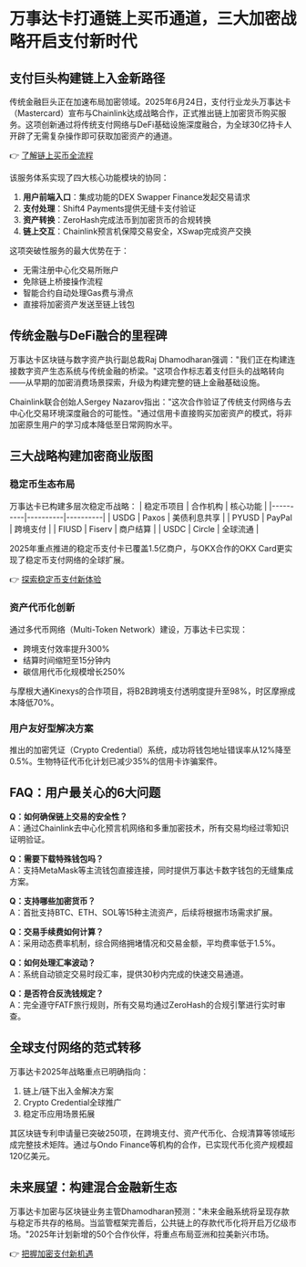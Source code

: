 # 万事达卡打通链上买币通道，三大加密战略开启支付新时代

## 支付巨头构建链上入金新路径

传统金融巨头正在加速布局加密领域。2025年6月24日，支付行业龙头万事达卡（Mastercard）宣布与Chainlink达成战略合作，正式推出链上加密货币购买服务。这项创新通过将传统支付网络与DeFi基础设施深度融合，为全球30亿持卡人开辟了无需复杂操作即可获取加密资产的通道。

👉 [了解链上买币全流程](https://bit.ly/okx_welcome)

该服务体系实现了四大核心功能模块的协同：
1. **用户前端入口**：集成功能的DEX Swapper Finance发起交易请求
2. **支付处理**：Shift4 Payments提供无缝卡支付验证
3. **资产转换**：ZeroHash完成法币到加密货币的合规转换
4. **链上交互**：Chainlink预言机保障交易安全，XSwap完成资产交换

这项突破性服务的最大优势在于：
- 无需注册中心化交易所账户
- 免除链上桥接操作流程
- 智能合约自动处理Gas费与滑点
- 直接将加密资产发送至链上钱包

## 传统金融与DeFi融合的里程碑

万事达卡区块链与数字资产执行副总裁Raj Dhamodharan强调："我们正在构建连接数字资产生态系统与传统金融的桥梁。"这项合作标志着支付巨头的战略转向——从早期的加密消费场景探索，升级为构建完整的链上金融基础设施。

Chainlink联合创始人Sergey Nazarov指出："这次合作验证了传统支付网络与去中心化交易环境深度融合的可能性。"通过信用卡直接购买加密资产的模式，将非加密原生用户的学习成本降低至日常网购水平。

## 三大战略构建加密商业版图

### 稳定币生态布局
万事达卡已构建多层次稳定币战略：
| 稳定币项目 | 合作机构 | 核心功能 |
|----------|----------|----------|
| USDG | Paxos | 美债利息共享 |
| PYUSD | PayPal | 跨境支付 |
| FIUSD | Fiserv | 商户结算 |
| USDC | Circle | 全球流通 |

2025年重点推进的稳定币支付卡已覆盖1.5亿商户，与OKX合作的OKX Card更实现了稳定币支付网络的全球扩展。

👉 [探索稳定币支付新体验](https://bit.ly/okx_welcome)

### 资产代币化创新
通过多代币网络（Multi-Token Network）建设，万事达卡已实现：
- 跨境支付效率提升300%
- 结算时间缩短至15分钟内
- 碳信用代币化规模增长250%

与摩根大通Kinexys的合作项目，将B2B跨境支付透明度提升至98%，时区摩擦成本降低70%。

### 用户友好型解决方案
推出的加密凭证（Crypto Credential）系统，成功将钱包地址错误率从12%降至0.5%。生物特征代币化计划已减少35%的信用卡诈骗案件。

## FAQ：用户最关心的6大问题

**Q：如何确保链上交易的安全性？**  
A：通过Chainlink去中心化预言机网络和多重加密技术，所有交易均经过零知识证明验证。

**Q：需要下载特殊钱包吗？**  
A：支持MetaMask等主流钱包直接连接，同时提供万事达卡数字钱包的无缝集成方案。

**Q：支持哪些加密货币？**  
A：首批支持BTC、ETH、SOL等15种主流资产，后续将根据市场需求扩展。

**Q：交易手续费如何计算？**  
A：采用动态费率机制，综合网络拥堵情况和交易金额，平均费率低于1.5%。

**Q：如何处理汇率波动？**  
A：系统自动锁定交易时段汇率，提供30秒内完成的快速交易通道。

**Q：是否符合反洗钱规定？**  
A：完全遵守FATF旅行规则，所有交易均通过ZeroHash的合规引擎进行实时审查。

## 全球支付网络的范式转移

万事达卡2025年战略重点已明确指向：
1. 链上/链下出入金解决方案
2. Crypto Credential全球推广
3. 稳定币应用场景拓展

其区块链专利申请量已突破250项，在跨境支付、资产代币化、合规清算等领域形成完整技术矩阵。通过与Ondo Finance等机构的合作，已实现代币化资产规模超120亿美元。

## 未来展望：构建混合金融新生态

万事达卡加密与区块链业务主管Dhamodharan预测："未来金融系统将呈现存款与稳定币共存的格局。当监管框架完善后，公共链上的存款代币化将开启万亿级市场。"2025年计划新增的50个合作伙伴，将重点布局亚洲和拉美新兴市场。

👉 [把握加密支付新机遇](https://bit.ly/okx_welcome)